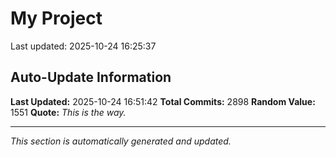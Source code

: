 # My Project


Last updated: 2025-10-24 16:25:37

























































































































































































































































































































































































































































































































































































































































































































































































































































































































































































































































































































































































































































































































































































































































































































































































































































































































































































































































































































































































































































































































































































































































































































































































































































































































































































































































































































































































































































































































































































































































































































































































































































































































































































































## Auto-Update Information

**Last Updated:** 2025-10-24 16:51:42
**Total Commits:** 2898
**Random Value:** 1551
**Quote:** _This is the way._

---
_This section is automatically generated and updated._